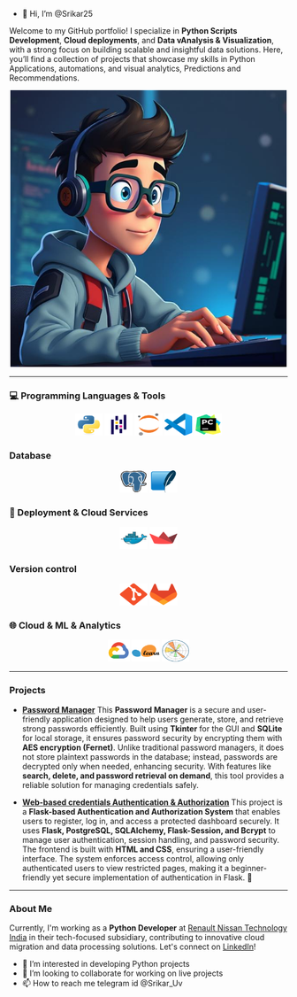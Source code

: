 - 👋 Hi, I’m @Srikar25


Welcome to my GitHub portfolio! I specialize in **Python Scripts Development**, **Cloud deployments**, and **Data vAnalysis & Visualization**, with a strong focus on building scalable and insightful data solutions. Here, you’ll find a collection of projects that showcase my skills in Python Applications, automations, and visual analytics, Predictions and Recommendations.

<div align="center">
  <img src='src/output.png' width="500" height="500"/>
</div>

---

### 💻 Programming Languages & Tools

<div align="center">
<img src="src/python.svg" width="50" height="40"> <img src="src/pandas.svg" width="50" height="40"> <img src="src/jupyter.svg" width="50" height="40"> <img src="src/visualstudiocode.svg" width="50" height="40"> <img src="src/PyCharm.svg" width="50" height="40"> 
</div>

### Database

<div align="center">
<img src="src/PostgresSQL.svg" width="50" height="40"> <img src="src/SQLite.svg" width="50" height="40">
</div>

### 🚀 Deployment & Cloud Services

<div align="center">
<img src="src/docker.svg" width="50" height="40"> <img src="src/streamlit.svg" width="50" height="40">
</div>

### Version control

<div align="center">
<img src="src/Git.svg" width="50" height="40"> <img src="src/GitLab.svg" width="50" height="40">
</div>

### 🌐 Cloud & ML & Analytics

<div align="center">
<img src="src/gcp.svg" height="40"> <img src="src/scikit-learn.svg" width="50" height="40"> <img src="src/Matplotlib.svg" width="50" height="40">
</div>
<!---
Srikar25/Srikar25 is a ✨ special ✨ repository because its `README.md` (this file) appears on your GitHub profile.
You can click the Preview link to take a look at your changes.
--->

---
### Projects
- **[Password Manager](https://github.com/Srikar25/Password-Manager)**
This **Password Manager** is a secure and user-friendly application designed to help users generate, store, and retrieve strong passwords efficiently. Built using **Tkinter** for the GUI and **SQLite** for local storage, it ensures password security by encrypting them with **AES encryption (Fernet)**. Unlike traditional password managers, it does not store plaintext passwords in the database; instead, passwords are decrypted only when needed, enhancing security. With features like **search, delete, and password retrieval on demand**, this tool provides a reliable solution for managing credentials safely.

- **[Web-based credentials Authentication & Authorization](https://github.com/Srikar25/Flask_Authentication-Authorization_App)**
This project is a **Flask-based Authentication and Authorization System** that enables users to register, log in, and access a protected dashboard securely. It uses **Flask, PostgreSQL, SQLAlchemy, Flask-Session, and Bcrypt** to manage user authentication, session handling, and password security. The frontend is built with **HTML and CSS**, ensuring a user-friendly interface. The system enforces access control, allowing only authenticated users to view restricted pages, making it a beginner-friendly yet secure implementation of authentication in Flask. 🚀

---
### About Me

Currently, I'm working as a **Python Developer** at [Renault Nissan Technology India](https://www.renaultgroup.com/) in their tech-focused subsidiary, contributing to innovative cloud migration and data processing solutions. Let's connect on [LinkedIn](https://www.linkedin.com/in/uppuluri-venkata-srikar/)!

- 👀 I’m interested in developing Python projects
- 💞️ I’m looking to collaborate for working on live projects 
- 📫 How to reach me telegram id @Srikar_Uv